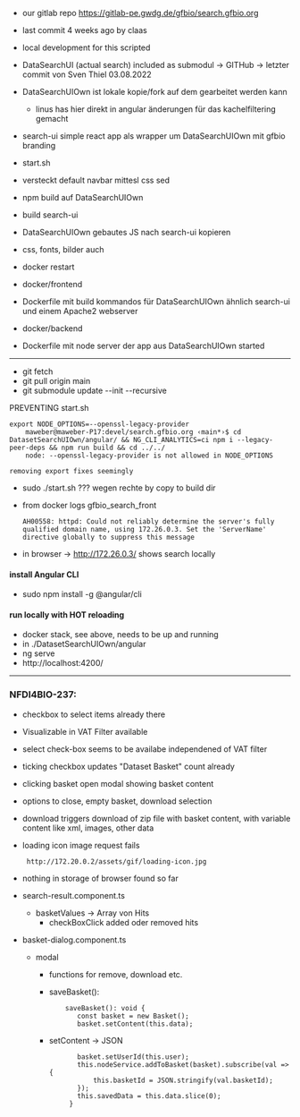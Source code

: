 - our gitlab repo https://gitlab-pe.gwdg.de/gfbio/search.gfbio.org
 - last commit 4 weeks ago by claas
 - local development for this scripted
 - DataSearchUI (actual search) included as submodul -> GITHub -> letzter commit von Sven Thiel 03.08.2022

 - DataSearchUIOwn ist lokale kopie/fork auf dem gearbeitet werden kann
    - linus has hier direkt in angular änderungen für das kachelfiltering gemacht

  
 - search-ui simple react app als wrapper um DataSearchUIOwn mit gfbio branding
 
 - start.sh
  - versteckt default navbar mittesl css sed
  - npm build auf DataSearchUIOwn
  - build search-ui
  - DataSearchUIOwn gebautes JS nach search-ui kopieren
  - css, fonts, bilder auch
  - docker restart
  
  - docker/frontend
   - Dockerfile mit build kommandos für DataSearchUIOwn ähnlich search-ui und einem Apache2 webserver
 
 - docker/backend
  - Dockerfile mit node server der app aus DataSearchUIOwn started
  
  
  -------------------------------
  
  
  - git fetch
  - git pull origin main
  - git submodule update --init --recursive
  
  PREVENTING start.sh
  
    export NODE_OPTIONS=--openssl-legacy-provider
        maweber@maweber-P17:devel/search.gfbio.org ‹main*›$ cd DatasetSearchUIOwn/angular/ && NG_CLI_ANALYTICS=ci npm i --legacy-peer-deps && npm run build && cd ../../
        node: --openssl-legacy-provider is not allowed in NODE_OPTIONS
     
    removing export fixes seemingly
    

  - sudo ./start.sh ??? wegen rechte by copy to build dir 

  - from docker logs gfbio_search_front 
  
        AH00558: httpd: Could not reliably determine the server's fully qualified domain name, using 172.26.0.3. Set the 'ServerName' directive globally to suppress this message
        
  - in browser -> http://172.26.0.3/ shows search locally




#### install Angular CLI

- sudo npm install -g @angular/cli

#### run locally with HOT reloading

- docker stack, see above, needs to be up and running
- in ./DatasetSearchUIOwn/angular
- ng serve
- http://localhost:4200/


----------------------------------------------------------------------------------------------------

### NFDI4BIO-237:
 
 - checkbox to select items already there
 - Visualizable in VAT Filter available
 - select check-box seems to be availabe independened of VAT filter
 
 - ticking checkbox updates "Dataset Basket" count already
 - clicking basket open modal showing basket content
 - options to close, empty basket, download selection

 - download triggers download of zip file with basket content, with variable content like xml, images, other data
 - loading icon image request fails
        
        http://172.20.0.2/assets/gif/loading-icon.jpg

 - nothing in storage of browser found so far

 - search-result.component.ts
   - basketValues -> Array von Hits
     - checkBoxClick added oder removed hits
 
 - basket-dialog.component.ts
   - modal
     - functions for remove, download etc.
     - saveBasket():
     
               saveBasket(): void {
                  const basket = new Basket();
                  basket.setContent(this.data);
     - setContent -> JSON
     
                  basket.setUserId(this.user);
                  this.nodeService.addToBasket(basket).subscribe(val => {
                      this.basketId = JSON.stringify(val.basketId);
                  });
                  this.savedData = this.data.slice(0);
                }

